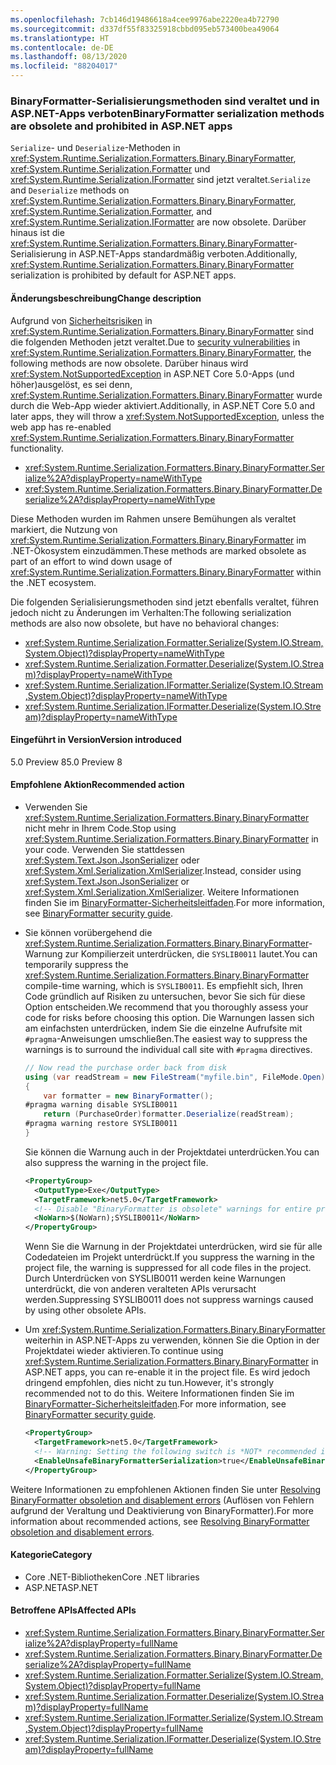 ```yaml
---
ms.openlocfilehash: 7cb146d19486618a4cee9976abe2220ea4b72790
ms.sourcegitcommit: d337df55f83325918cbbd095eb573400bea49064
ms.translationtype: HT
ms.contentlocale: de-DE
ms.lasthandoff: 08/13/2020
ms.locfileid: "88204017"
---
```

### <a name="binaryformatter-serialization-methods-are-obsolete-and-prohibited-in-aspnet-apps"></a><span data-ttu-id="ef922-101">BinaryFormatter-Serialisierungsmethoden sind veraltet und in ASP.NET-Apps verboten</span><span class="sxs-lookup"><span data-stu-id="ef922-101">BinaryFormatter serialization methods are obsolete and prohibited in ASP.NET apps</span></span>

<span data-ttu-id="ef922-102">`Serialize`- und `Deserialize`-Methoden in <xref:System.Runtime.Serialization.Formatters.Binary.BinaryFormatter>, <xref:System.Runtime.Serialization.Formatter> und <xref:System.Runtime.Serialization.IFormatter> sind jetzt veraltet.</span><span class="sxs-lookup"><span data-stu-id="ef922-102">`Serialize` and `Deserialize` methods on <xref:System.Runtime.Serialization.Formatters.Binary.BinaryFormatter>, <xref:System.Runtime.Serialization.Formatter>, and <xref:System.Runtime.Serialization.IFormatter> are now obsolete.</span></span> <span data-ttu-id="ef922-103">Darüber hinaus ist die <xref:System.Runtime.Serialization.Formatters.Binary.BinaryFormatter>-Serialisierung in ASP.NET-Apps standardmäßig verboten.</span><span class="sxs-lookup"><span data-stu-id="ef922-103">Additionally, <xref:System.Runtime.Serialization.Formatters.Binary.BinaryFormatter> serialization is prohibited by default for ASP.NET apps.</span></span>

#### <a name="change-description"></a><span data-ttu-id="ef922-104">Änderungsbeschreibung</span><span class="sxs-lookup"><span data-stu-id="ef922-104">Change description</span></span>

<span data-ttu-id="ef922-105">Aufgrund von [Sicherheitsrisiken](../../../../docs/standard/serialization/binaryformatter-security-guide.md#binaryformatter-security-vulnerabilities) in <xref:System.Runtime.Serialization.Formatters.Binary.BinaryFormatter> sind die folgenden Methoden jetzt veraltet.</span><span class="sxs-lookup"><span data-stu-id="ef922-105">Due to [security vulnerabilities](../../../../docs/standard/serialization/binaryformatter-security-guide.md#binaryformatter-security-vulnerabilities) in <xref:System.Runtime.Serialization.Formatters.Binary.BinaryFormatter>, the following methods are now obsolete.</span></span> <span data-ttu-id="ef922-106">Darüber hinaus wird <xref:System.NotSupportedException> in ASP.NET Core 5.0-Apps (und höher)ausgelöst, es sei denn, <xref:System.Runtime.Serialization.Formatters.Binary.BinaryFormatter> wurde durch die Web-App wieder aktiviert.</span><span class="sxs-lookup"><span data-stu-id="ef922-106">Additionally, in ASP.NET Core 5.0 and later apps, they will throw a <xref:System.NotSupportedException>, unless the web app has re-enabled <xref:System.Runtime.Serialization.Formatters.Binary.BinaryFormatter> functionality.</span></span>

- <xref:System.Runtime.Serialization.Formatters.Binary.BinaryFormatter.Serialize%2A?displayProperty=nameWithType>
- <xref:System.Runtime.Serialization.Formatters.Binary.BinaryFormatter.Deserialize%2A?displayProperty=nameWithType>

<span data-ttu-id="ef922-107">Diese Methoden wurden im Rahmen unsere Bemühungen als veraltet markiert, die Nutzung von <xref:System.Runtime.Serialization.Formatters.Binary.BinaryFormatter> im .NET-Ökosystem einzudämmen.</span><span class="sxs-lookup"><span data-stu-id="ef922-107">These methods are marked obsolete as part of an effort to wind down usage of <xref:System.Runtime.Serialization.Formatters.Binary.BinaryFormatter> within the .NET ecosystem.</span></span>

<span data-ttu-id="ef922-108">Die folgenden Serialisierungsmethoden sind jetzt ebenfalls veraltet, führen jedoch nicht zu Änderungen im Verhalten:</span><span class="sxs-lookup"><span data-stu-id="ef922-108">The following serialization methods are also now obsolete, but have no behavioral changes:</span></span>

- <xref:System.Runtime.Serialization.Formatter.Serialize(System.IO.Stream,System.Object)?displayProperty=nameWithType>
- <xref:System.Runtime.Serialization.Formatter.Deserialize(System.IO.Stream)?displayProperty=nameWithType>
- <xref:System.Runtime.Serialization.IFormatter.Serialize(System.IO.Stream,System.Object)?displayProperty=nameWithType>
- <xref:System.Runtime.Serialization.IFormatter.Deserialize(System.IO.Stream)?displayProperty=nameWithType>

#### <a name="version-introduced"></a><span data-ttu-id="ef922-109">Eingeführt in Version</span><span class="sxs-lookup"><span data-stu-id="ef922-109">Version introduced</span></span>

<span data-ttu-id="ef922-110">5.0 Preview 8</span><span class="sxs-lookup"><span data-stu-id="ef922-110">5.0 Preview 8</span></span>

#### <a name="recommended-action"></a><span data-ttu-id="ef922-111">Empfohlene Aktion</span><span class="sxs-lookup"><span data-stu-id="ef922-111">Recommended action</span></span>

- <span data-ttu-id="ef922-112">Verwenden Sie <xref:System.Runtime.Serialization.Formatters.Binary.BinaryFormatter> nicht mehr in Ihrem Code.</span><span class="sxs-lookup"><span data-stu-id="ef922-112">Stop using <xref:System.Runtime.Serialization.Formatters.Binary.BinaryFormatter> in your code.</span></span> <span data-ttu-id="ef922-113">Verwenden Sie stattdessen <xref:System.Text.Json.JsonSerializer> oder <xref:System.Xml.Serialization.XmlSerializer>.</span><span class="sxs-lookup"><span data-stu-id="ef922-113">Instead, consider using <xref:System.Text.Json.JsonSerializer> or <xref:System.Xml.Serialization.XmlSerializer>.</span></span> <span data-ttu-id="ef922-114">Weitere Informationen finden Sie im [BinaryFormatter-Sicherheitsleitfaden](../../../../docs/standard/serialization/binaryformatter-security-guide.md).</span><span class="sxs-lookup"><span data-stu-id="ef922-114">For more information, see [BinaryFormatter security guide](../../../../docs/standard/serialization/binaryformatter-security-guide.md).</span></span>

- <span data-ttu-id="ef922-115">Sie können vorübergehend die <xref:System.Runtime.Serialization.Formatters.Binary.BinaryFormatter>-Warnung zur Kompilierzeit unterdrücken, die `SYSLIB0011` lautet.</span><span class="sxs-lookup"><span data-stu-id="ef922-115">You can temporarily suppress the <xref:System.Runtime.Serialization.Formatters.Binary.BinaryFormatter> compile-time warning, which is `SYSLIB0011`.</span></span> <span data-ttu-id="ef922-116">Es empfiehlt sich, Ihren Code gründlich auf Risiken zu untersuchen, bevor Sie sich für diese Option entscheiden.</span><span class="sxs-lookup"><span data-stu-id="ef922-116">We recommend that you thoroughly assess your code for risks before choosing this option.</span></span> <span data-ttu-id="ef922-117">Die Warnungen lassen sich am einfachsten unterdrücken, indem Sie die einzelne Aufrufsite mit `#pragma`-Anweisungen umschließen.</span><span class="sxs-lookup"><span data-stu-id="ef922-117">The easiest way to suppress the warnings is to surround the individual call site with `#pragma` directives.</span></span>

  ```csharp
  // Now read the purchase order back from disk
  using (var readStream = new FileStream("myfile.bin", FileMode.Open))
  {
      var formatter = new BinaryFormatter();
  #pragma warning disable SYSLIB0011
      return (PurchaseOrder)formatter.Deserialize(readStream);
  #pragma warning restore SYSLIB0011
  }
  ```

  <span data-ttu-id="ef922-118">Sie können die Warnung auch in der Projektdatei unterdrücken.</span><span class="sxs-lookup"><span data-stu-id="ef922-118">You can also suppress the warning in the project file.</span></span>

  ```xml
  <PropertyGroup>
    <OutputType>Exe</OutputType>
    <TargetFramework>net5.0</TargetFramework>
    <!-- Disable "BinaryFormatter is obsolete" warnings for entire project -->
    <NoWarn>$(NoWarn);SYSLIB0011</NoWarn>
  </PropertyGroup>
  ```

  <span data-ttu-id="ef922-119">Wenn Sie die Warnung in der Projektdatei unterdrücken, wird sie für alle Codedateien im Projekt unterdrückt.</span><span class="sxs-lookup"><span data-stu-id="ef922-119">If you suppress the warning in the project file, the warning is suppressed for all code files in the project.</span></span> <span data-ttu-id="ef922-120">Durch Unterdrücken von SYSLIB0011 werden keine Warnungen unterdrückt, die von anderen veralteten APIs verursacht werden.</span><span class="sxs-lookup"><span data-stu-id="ef922-120">Suppressing SYSLIB0011 does not suppress warnings caused by using other obsolete APIs.</span></span>

- <span data-ttu-id="ef922-121">Um <xref:System.Runtime.Serialization.Formatters.Binary.BinaryFormatter> weiterhin in ASP.NET-Apps zu verwenden, können Sie die Option in der Projektdatei wieder aktivieren.</span><span class="sxs-lookup"><span data-stu-id="ef922-121">To continue using <xref:System.Runtime.Serialization.Formatters.Binary.BinaryFormatter> in ASP.NET apps, you can re-enable it in the project file.</span></span> <span data-ttu-id="ef922-122">Es wird jedoch dringend empfohlen, dies nicht zu tun.</span><span class="sxs-lookup"><span data-stu-id="ef922-122">However, it's strongly recommended not to do this.</span></span> <span data-ttu-id="ef922-123">Weitere Informationen finden Sie im [BinaryFormatter-Sicherheitsleitfaden](../../../../docs/standard/serialization/binaryformatter-security-guide.md).</span><span class="sxs-lookup"><span data-stu-id="ef922-123">For more information, see [BinaryFormatter security guide](../../../../docs/standard/serialization/binaryformatter-security-guide.md).</span></span>

  ```xml
  <PropertyGroup>
    <TargetFramework>net5.0</TargetFramework>
    <!-- Warning: Setting the following switch is *NOT* recommended in web apps. -->
    <EnableUnsafeBinaryFormatterSerialization>true</EnableUnsafeBinaryFormatterSerialization>
  </PropertyGroup>
  ```

<span data-ttu-id="ef922-124">Weitere Informationen zu empfohlenen Aktionen finden Sie unter [Resolving BinaryFormatter obsoletion and disablement errors](https://aka.ms/binaryformatter) (Auflösen von Fehlern aufgrund der Veraltung und Deaktivierung von BinaryFormatter).</span><span class="sxs-lookup"><span data-stu-id="ef922-124">For more information about recommended actions, see [Resolving BinaryFormatter obsoletion and disablement errors](https://aka.ms/binaryformatter).</span></span>

#### <a name="category"></a><span data-ttu-id="ef922-125">Kategorie</span><span class="sxs-lookup"><span data-stu-id="ef922-125">Category</span></span>

- <span data-ttu-id="ef922-126">Core .NET-Bibliotheken</span><span class="sxs-lookup"><span data-stu-id="ef922-126">Core .NET libraries</span></span>
- <span data-ttu-id="ef922-127">ASP.NET</span><span class="sxs-lookup"><span data-stu-id="ef922-127">ASP.NET</span></span>

#### <a name="affected-apis"></a><span data-ttu-id="ef922-128">Betroffene APIs</span><span class="sxs-lookup"><span data-stu-id="ef922-128">Affected APIs</span></span>

- <xref:System.Runtime.Serialization.Formatters.Binary.BinaryFormatter.Serialize%2A?displayProperty=fullName>
- <xref:System.Runtime.Serialization.Formatters.Binary.BinaryFormatter.Deserialize%2A?displayProperty=fullName>
- <xref:System.Runtime.Serialization.Formatter.Serialize(System.IO.Stream,System.Object)?displayProperty=fullName>
- <xref:System.Runtime.Serialization.Formatter.Deserialize(System.IO.Stream)?displayProperty=fullName>
- <xref:System.Runtime.Serialization.IFormatter.Serialize(System.IO.Stream,System.Object)?displayProperty=fullName>
- <xref:System.Runtime.Serialization.IFormatter.Deserialize(System.IO.Stream)?displayProperty=fullName>

<!--

#### Affected APIs

- `Overload:System.Runtime.Serialization.Formatters.Binary.BinaryFormatter.Serialize`
- `Overload:System.Runtime.Serialization.Formatters.Binary.BinaryFormatter.Deserialize`
- `M:System.Runtime.Serialization.Formatter.Serialize(System.IO.Stream,System.Object)`
- `M:System.Runtime.Serialization.Formatter.Deserialize(System.IO.Stream)`
- `M:System.Runtime.Serialization.IFormatter.Serialize(System.IO.Stream,System.Object)`
- `M:System.Runtime.Serialization.IFormatter.Deserialize(System.IO.Stream)`

-->
